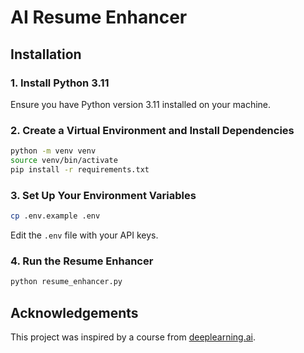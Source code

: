 # AI Resume Enhancer

## Installation

### 1. Install Python 3.11

Ensure you have Python version 3.11 installed on your machine.

### 2. Create a Virtual Environment and Install Dependencies

```sh
python -m venv venv
source venv/bin/activate
pip install -r requirements.txt
```

### 3. Set Up Your Environment Variables

```sh
cp .env.example .env
```

Edit the `.env` file with your API keys.

### 4. Run the Resume Enhancer

```sh
python resume_enhancer.py
```

## Acknowledgements

This project was inspired by a course from [deeplearning.ai](https://www.deeplearning.ai/).
